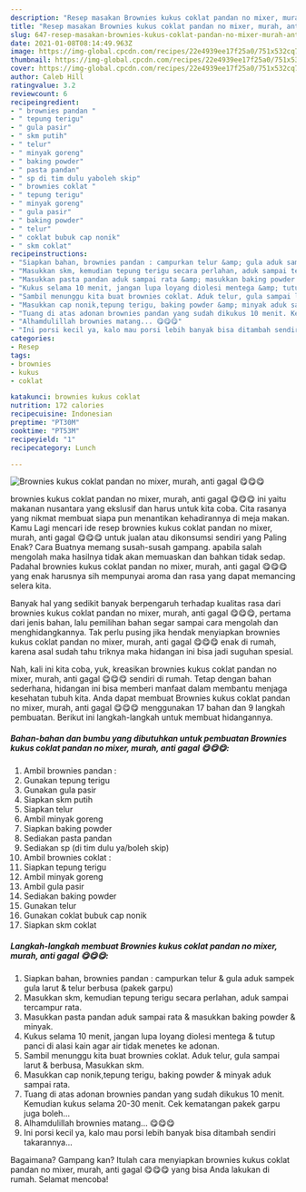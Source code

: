 ```yaml
---
description: "Resep masakan Brownies kukus coklat pandan no mixer, murah, anti gagal 😋😋😋 | Cara Buat Brownies kukus coklat pandan no mixer, murah, anti gagal 😋😋😋 Yang Sedap"
title: "Resep masakan Brownies kukus coklat pandan no mixer, murah, anti gagal 😋😋😋 | Cara Buat Brownies kukus coklat pandan no mixer, murah, anti gagal 😋😋😋 Yang Sedap"
slug: 647-resep-masakan-brownies-kukus-coklat-pandan-no-mixer-murah-anti-gagal-cara-buat-brownies-kukus-coklat-pandan-no-mixer-murah-anti-gagal-yang-sedap
date: 2021-01-08T08:14:49.963Z
image: https://img-global.cpcdn.com/recipes/22e4939ee17f25a0/751x532cq70/brownies-kukus-coklat-pandan-no-mixer-murah-anti-gagal-😋😋😋-foto-resep-utama.jpg
thumbnail: https://img-global.cpcdn.com/recipes/22e4939ee17f25a0/751x532cq70/brownies-kukus-coklat-pandan-no-mixer-murah-anti-gagal-😋😋😋-foto-resep-utama.jpg
cover: https://img-global.cpcdn.com/recipes/22e4939ee17f25a0/751x532cq70/brownies-kukus-coklat-pandan-no-mixer-murah-anti-gagal-😋😋😋-foto-resep-utama.jpg
author: Caleb Hill
ratingvalue: 3.2
reviewcount: 6
recipeingredient:
- " brownies pandan "
- " tepung terigu"
- " gula pasir"
- " skm putih"
- " telur"
- " minyak goreng"
- " baking powder"
- " pasta pandan"
- " sp di tim dulu yaboleh skip"
- " brownies coklat "
- " tepung terigu"
- " minyak goreng"
- " gula pasir"
- " baking powder"
- " telur"
- " coklat bubuk cap nonik"
- " skm coklat"
recipeinstructions:
- "Siapkan bahan, brownies pandan : campurkan telur &amp; gula aduk sampek gula larut &amp; telur berbusa (pakek garpu)"
- "Masukkan skm, kemudian tepung terigu secara perlahan, aduk sampai tercampur rata."
- "Masukkan pasta pandan aduk sampai rata &amp; masukkan baking powder &amp; minyak."
- "Kukus selama 10 menit, jangan lupa loyang diolesi mentega &amp; tutup panci di alasi kain agar air tidak menetes ke adonan."
- "Sambil menunggu kita buat brownies coklat. Aduk telur, gula sampai larut &amp; berbusa, Masukkan skm."
- "Masukkan cap nonik,tepung terigu, baking powder &amp; minyak aduk sampai rata."
- "Tuang di atas adonan brownies pandan yang sudah dikukus 10 menit. Kemudian kukus selama 20-30 menit. Cek kematangan pakek garpu juga boleh..."
- "Alhamdulillah brownies matang... 😋😋😋"
- "Ini porsi kecil ya, kalo mau porsi lebih banyak bisa ditambah sendiri takarannya..."
categories:
- Resep
tags:
- brownies
- kukus
- coklat

katakunci: brownies kukus coklat 
nutrition: 172 calories
recipecuisine: Indonesian
preptime: "PT30M"
cooktime: "PT53M"
recipeyield: "1"
recipecategory: Lunch

---
```



![Brownies kukus coklat pandan no mixer, murah, anti gagal 😋😋😋](https://img-global.cpcdn.com/recipes/22e4939ee17f25a0/751x532cq70/brownies-kukus-coklat-pandan-no-mixer-murah-anti-gagal-😋😋😋-foto-resep-utama.jpg)


brownies kukus coklat pandan no mixer, murah, anti gagal 😋😋😋 ini yaitu makanan nusantara yang ekslusif dan harus untuk kita coba. Cita rasanya yang nikmat membuat siapa pun menantikan kehadirannya di meja makan.
Kamu Lagi mencari ide resep brownies kukus coklat pandan no mixer, murah, anti gagal 😋😋😋 untuk jualan atau dikonsumsi sendiri yang Paling Enak? Cara Buatnya memang susah-susah gampang. apabila salah mengolah maka hasilnya tidak akan memuaskan dan bahkan tidak sedap. Padahal brownies kukus coklat pandan no mixer, murah, anti gagal 😋😋😋 yang enak harusnya sih mempunyai aroma dan rasa yang dapat memancing selera kita.



Banyak hal yang sedikit banyak berpengaruh terhadap kualitas rasa dari brownies kukus coklat pandan no mixer, murah, anti gagal 😋😋😋, pertama dari jenis bahan, lalu pemilihan bahan segar sampai cara mengolah dan menghidangkannya. Tak perlu pusing jika hendak menyiapkan brownies kukus coklat pandan no mixer, murah, anti gagal 😋😋😋 enak di rumah, karena asal sudah tahu triknya maka hidangan ini bisa jadi suguhan spesial.


Nah, kali ini kita coba, yuk, kreasikan brownies kukus coklat pandan no mixer, murah, anti gagal 😋😋😋 sendiri di rumah. Tetap dengan bahan sederhana, hidangan ini bisa memberi manfaat dalam membantu menjaga kesehatan tubuh kita. Anda dapat membuat Brownies kukus coklat pandan no mixer, murah, anti gagal 😋😋😋 menggunakan 17 bahan dan 9 langkah pembuatan. Berikut ini langkah-langkah untuk membuat hidangannya.

<!--inarticleads1-->

##### Bahan-bahan dan bumbu yang dibutuhkan untuk pembuatan Brownies kukus coklat pandan no mixer, murah, anti gagal 😋😋😋:

1. Ambil  brownies pandan :
1. Gunakan  tepung terigu
1. Gunakan  gula pasir
1. Siapkan  skm putih
1. Siapkan  telur
1. Ambil  minyak goreng
1. Siapkan  baking powder
1. Sediakan  pasta pandan
1. Sediakan  sp (di tim dulu ya/boleh skip)
1. Ambil  brownies coklat :
1. Siapkan  tepung terigu
1. Ambil  minyak goreng
1. Ambil  gula pasir
1. Sediakan  baking powder
1. Gunakan  telur
1. Gunakan  coklat bubuk cap nonik
1. Siapkan  skm coklat




<!--inarticleads2-->

##### Langkah-langkah membuat Brownies kukus coklat pandan no mixer, murah, anti gagal 😋😋😋:

1. Siapkan bahan, brownies pandan : campurkan telur &amp; gula aduk sampek gula larut &amp; telur berbusa (pakek garpu)
1. Masukkan skm, kemudian tepung terigu secara perlahan, aduk sampai tercampur rata.
1. Masukkan pasta pandan aduk sampai rata &amp; masukkan baking powder &amp; minyak.
1. Kukus selama 10 menit, jangan lupa loyang diolesi mentega &amp; tutup panci di alasi kain agar air tidak menetes ke adonan.
1. Sambil menunggu kita buat brownies coklat. Aduk telur, gula sampai larut &amp; berbusa, Masukkan skm.
1. Masukkan cap nonik,tepung terigu, baking powder &amp; minyak aduk sampai rata.
1. Tuang di atas adonan brownies pandan yang sudah dikukus 10 menit. Kemudian kukus selama 20-30 menit. Cek kematangan pakek garpu juga boleh...
1. Alhamdulillah brownies matang... 😋😋😋
1. Ini porsi kecil ya, kalo mau porsi lebih banyak bisa ditambah sendiri takarannya...




Bagaimana? Gampang kan? Itulah cara menyiapkan brownies kukus coklat pandan no mixer, murah, anti gagal 😋😋😋 yang bisa Anda lakukan di rumah. Selamat mencoba!
